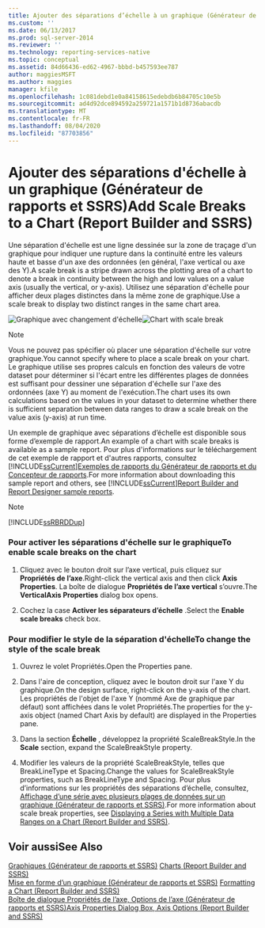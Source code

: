 ```yaml
---
title: Ajouter des séparations d’échelle à un graphique (Générateur de rapports et SSRS) | Microsoft Docs
ms.custom: ''
ms.date: 06/13/2017
ms.prod: sql-server-2014
ms.reviewer: ''
ms.technology: reporting-services-native
ms.topic: conceptual
ms.assetid: 84d66436-ed62-4967-bbbd-b457593ee787
author: maggiesMSFT
ms.author: maggies
manager: kfile
ms.openlocfilehash: 1c081debd1e0a84158615edebdb6b84705c10e5b
ms.sourcegitcommit: ad4d92dce894592a259721a1571b1d8736abacdb
ms.translationtype: MT
ms.contentlocale: fr-FR
ms.lasthandoff: 08/04/2020
ms.locfileid: "87703856"
---
```

# <a name="add-scale-breaks-to-a-chart-report-builder-and-ssrs"></a><span data-ttu-id="f2ab3-102">Ajouter des séparations d'échelle à un graphique (Générateur de rapports et SSRS)</span><span class="sxs-lookup"><span data-stu-id="f2ab3-102">Add Scale Breaks to a Chart (Report Builder and SSRS)</span></span>
  <span data-ttu-id="f2ab3-103">Une séparation d'échelle est une ligne dessinée sur la zone de traçage d'un graphique pour indiquer une rupture dans la continuité entre les valeurs haute et basse d'un axe des ordonnées (en général, l'axe vertical ou axe des Y).</span><span class="sxs-lookup"><span data-stu-id="f2ab3-103">A scale break is a stripe drawn across the plotting area of a chart to denote a break in continuity between the high and low values on a value axis (usually the vertical, or y-axis).</span></span> <span data-ttu-id="f2ab3-104">Utilisez une séparation d'échelle pour afficher deux plages distinctes dans la même zone de graphique.</span><span class="sxs-lookup"><span data-stu-id="f2ab3-104">Use a scale break to display two distinct ranges in the same chart area.</span></span>  
  
 <span data-ttu-id="f2ab3-105">![Graphique avec changement d'échelle](../media/rs-multipledatarangeschart-scalebreak.gif "Graphique avec changement d'échelle")</span><span class="sxs-lookup"><span data-stu-id="f2ab3-105">![Chart with scale break](../media/rs-multipledatarangeschart-scalebreak.gif "Chart with scale break")</span></span>  
  
> [!NOTE]  
>  <span data-ttu-id="f2ab3-106">Vous ne pouvez pas spécifier où placer une séparation d'échelle sur votre graphique.</span><span class="sxs-lookup"><span data-stu-id="f2ab3-106">You cannot specify where to place a scale break on your chart.</span></span> <span data-ttu-id="f2ab3-107">Le graphique utilise ses propres calculs en fonction des valeurs de votre dataset pour déterminer si l'écart entre les différentes plages de données est suffisant pour dessiner une séparation d'échelle sur l'axe des ordonnées (axe Y) au moment de l'exécution.</span><span class="sxs-lookup"><span data-stu-id="f2ab3-107">The chart uses its own calculations based on the values in your dataset to determine whether there is sufficient separation between data ranges to draw a scale break on the value axis (y-axis) at run time.</span></span>  
  
 <span data-ttu-id="f2ab3-108">Un exemple de graphique avec séparations d’échelle est disponible sous forme d’exemple de rapport.</span><span class="sxs-lookup"><span data-stu-id="f2ab3-108">An example of a chart with scale breaks is available as a sample report.</span></span> <span data-ttu-id="f2ab3-109">Pour plus d'informations sur le téléchargement de cet exemple de rapport et d'autres rapports, consultez [!INCLUDE[ssCurrent](../../includes/sscurrent-md.md)][Exemples de rapports du Générateur de rapports et du Concepteur de rapports](https://go.microsoft.com/fwlink/?LinkId=198283).</span><span class="sxs-lookup"><span data-stu-id="f2ab3-109">For more information about downloading this sample report and others, see [!INCLUDE[ssCurrent](../../includes/sscurrent-md.md)][Report Builder and Report Designer sample reports](https://go.microsoft.com/fwlink/?LinkId=198283).</span></span>  
  
> [!NOTE]  
>  [!INCLUDE[ssRBRDDup](../../includes/ssrbrddup-md.md)]  
  
### <a name="to-enable-scale-breaks-on-the-chart"></a><span data-ttu-id="f2ab3-110">Pour activer les séparations d'échelle sur le graphique</span><span class="sxs-lookup"><span data-stu-id="f2ab3-110">To enable scale breaks on the chart</span></span>  
  
1.  <span data-ttu-id="f2ab3-111">Cliquez avec le bouton droit sur l’axe vertical, puis cliquez sur **Propriétés de l’axe**.</span><span class="sxs-lookup"><span data-stu-id="f2ab3-111">Right-click the vertical axis and then click **Axis Properties**.</span></span> <span data-ttu-id="f2ab3-112">La boîte de dialogue **Propriétés de l’axe vertical** s’ouvre.</span><span class="sxs-lookup"><span data-stu-id="f2ab3-112">The **VerticalAxis Properties** dialog box opens.</span></span>  
  
2.  <span data-ttu-id="f2ab3-113">Cochez la case **Activer les séparateurs d’échelle** .</span><span class="sxs-lookup"><span data-stu-id="f2ab3-113">Select the **Enable scale breaks** check box.</span></span>  
  
### <a name="to-change-the-style-of-the-scale-break"></a><span data-ttu-id="f2ab3-114">Pour modifier le style de la séparation d'échelle</span><span class="sxs-lookup"><span data-stu-id="f2ab3-114">To change the style of the scale break</span></span>  
  
1.  <span data-ttu-id="f2ab3-115">Ouvrez le volet Propriétés.</span><span class="sxs-lookup"><span data-stu-id="f2ab3-115">Open the Properties pane.</span></span>  
  
2.  <span data-ttu-id="f2ab3-116">Dans l'aire de conception, cliquez avec le bouton droit sur l'axe Y du graphique.</span><span class="sxs-lookup"><span data-stu-id="f2ab3-116">On the design surface, right-click on the y-axis of the chart.</span></span> <span data-ttu-id="f2ab3-117">Les propriétés de l'objet de l'axe Y (nommé Axe de graphique par défaut) sont affichées dans le volet Propriétés.</span><span class="sxs-lookup"><span data-stu-id="f2ab3-117">The properties for the y-axis object (named Chart Axis by default) are displayed in the Properties pane.</span></span>  
  
3.  <span data-ttu-id="f2ab3-118">Dans la section **Échelle** , développez la propriété ScaleBreakStyle.</span><span class="sxs-lookup"><span data-stu-id="f2ab3-118">In the **Scale** section, expand the ScaleBreakStyle property.</span></span>  
  
4.  <span data-ttu-id="f2ab3-119">Modifier les valeurs de la propriété ScaleBreakStyle, telles que BreakLineType et Spacing.</span><span class="sxs-lookup"><span data-stu-id="f2ab3-119">Change the values for ScaleBreakStyle properties, such as BreakLineType and Spacing.</span></span> <span data-ttu-id="f2ab3-120">Pour plus d’informations sur les propriétés des séparations d’échelle, consultez, [Affichage d’une série avec plusieurs plages de données sur un graphique &#40;Générateur de rapports et SSRS&#41;](displaying-a-series-with-multiple-data-ranges-on-a-chart.md).</span><span class="sxs-lookup"><span data-stu-id="f2ab3-120">For more information about scale break properties, see [Displaying a Series with Multiple Data Ranges on a Chart &#40;Report Builder and SSRS&#41;](displaying-a-series-with-multiple-data-ranges-on-a-chart.md).</span></span>  
  
## <a name="see-also"></a><span data-ttu-id="f2ab3-121">Voir aussi</span><span class="sxs-lookup"><span data-stu-id="f2ab3-121">See Also</span></span>  
 <span data-ttu-id="f2ab3-122">[Graphiques &#40;Générateur de rapports et SSRS&#41;](charts-report-builder-and-ssrs.md) </span><span class="sxs-lookup"><span data-stu-id="f2ab3-122">[Charts &#40;Report Builder and SSRS&#41;](charts-report-builder-and-ssrs.md) </span></span>  
 <span data-ttu-id="f2ab3-123">[Mise en forme d’un graphique &#40;Générateur de rapports et SSRS&#41;](formatting-a-chart-report-builder-and-ssrs.md) </span><span class="sxs-lookup"><span data-stu-id="f2ab3-123">[Formatting a Chart &#40;Report Builder and SSRS&#41;](formatting-a-chart-report-builder-and-ssrs.md) </span></span>  
 [<span data-ttu-id="f2ab3-124">Boîte de dialogue Propriétés de l’axe, Options de l’axe &#40;Générateur de rapports et SSRS&#41;</span><span class="sxs-lookup"><span data-stu-id="f2ab3-124">Axis Properties Dialog Box, Axis Options &#40;Report Builder and SSRS&#41;</span></span>](../axis-properties-dialog-box-axis-options-report-builder-and-ssrs.md)  
  
  
